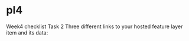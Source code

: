 # pl4
Week4 checklist
Task 2 
Three different links to your hosted feature layer item and its data:
